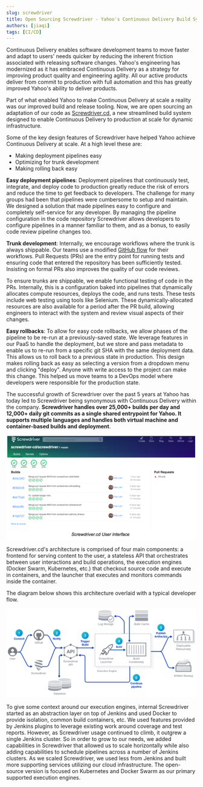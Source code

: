 ```yaml
---
slug: screwdriver
title: Open Sourcing Screwdriver - Yahoo's Continuous Delivery Build System for Dynamic Infrastructure
authors: [jiaqi]
tags: [CI/CD]
---
```


<!--truncate-->

Continuous Delivery enables software development teams to move faster and adapt to users' needs quicker by reducing the
inherent friction associated with releasing software changes. Yahoo's engineering has modernized as it has embraced
Continuous Delivery as a strategy for improving product quality and engineering agility. All our active products deliver
from commit to production with full automation and this has greatly improved Yahoo's ability to deliver products.

Part of what enabled Yahoo to make Continuous Delivery at scale a reality was our improved build and release tooling.
Now, we are open sourcing an adaptation of our code as [Screwdriver.cd](http://screwdriver.cd/), a new streamlined build
system designed to enable Continuous Delivery to production at scale for dynamic infrastructure.

Some of the key design features of Screwdriver have helped Yahoo achieve Continuous Delivery at scale. At a high level
these are:

- Making deployment pipelines easy
- Optimizing for trunk development
- Making rolling back easy

**Easy deployment pipelines**: Deployment pipelines that continuously test, integrate, and deploy code to production
greatly reduce the risk of errors and reduce the time to get feedback to developers. The challenge for many groups had
been that pipelines were cumbersome to setup and maintain. We designed a solution that made pipelines easy to configure
and completely self-service for any developer. By managing the pipeline configuration in the code repository Screwdriver
allows developers to configure pipelines in a manner familiar to them, and as a bonus, to easily code review pipeline
changes too.

**Trunk development**: Internally, we encourage workflows where the trunk is always shippable. Our teams use a modified
[GitHub flow](https://guides.github.com/introduction/flow/) for their workflows. Pull Requests (PRs) are the entry point
for running tests and ensuring code that entered the repository has been sufficiently tested. Insisting on formal PRs
also improves the quality of our code reviews.

To ensure trunks are shippable, we enable functional testing of code in the PRs. Internally, this is a configuration
baked into pipelines that dynamically allocates compute resources, deploys the code, and runs tests. These tests include
web testing using tools like Selenium. These dynamically-allocated resources are also available for a period after the
PR build, allowing engineers to interact with the system and review visual aspects of their changes.

**Easy rollbacks**: To allow for easy code rollbacks, we allow phases of the pipeline to be re-run at a previously-saved
state. We leverage features in our PaaS to handle the deployment, but we store and pass metadata to enable us to re-run
from a specific git SHA with the same deployment data. This allows us to roll back to a previous state in production.
This design makes rolling back as easy as selecting a version from a dropdown menu and clicking "deploy". Anyone with
write access to the project can make this change. This helped us move teams to a DevOps model where developers were
responsible for the production state.

The successful growth of Screwdriver over the past 5 years at Yahoo has today led to Screwdriver being synonymous with
Continuous Delivery within the company. **Screwdriver handles over 25,000+ builds per day and 12,000+ daily git commits
as a single shared entrypoint for Yahoo. It supports multiple languages and handles both virtual machine and
container-based builds and deployment**.

![Error screwdriver-example.png](./screwdriver-example.png)

Screwdriver.cd's architecture is comprised of four main components: a frontend for serving content to the user, a
stateless API that orchestrates between user interactions and build operations, the execution engines (Docker Swarm,
Kubernetes, etc.) that checkout source code and execute in containers, and the launcher that executes and monitors
commands inside the container.

The diagram below shows this architecture overlaid with a typical developer flow.

![Error sd-workflow.png](./sd-workflow.png)

To give some context around our execution engines, internal Screwdriver started as an abstraction layer on top of
Jenkins and used Docker to provide isolation, common build containers, etc. We used features provided by Jenkins plugins
to leverage existing work around coverage and test reports. However, as Screwdriver usage continued to climb, it outgrew
a single Jenkins cluster. So in order to grow to our needs, we added capabilities in Screwdriver that allowed us to
scale horizontally while also adding capabilities to schedule pipelines across a number of Jenkins clusters. As we
scaled Screwdriver, we used less from Jenkins and built more supporting services utilizing our cloud infrastructure. The
open-source version is focused on Kubernetes and Docker Swarm as our primary supported execution engines.
